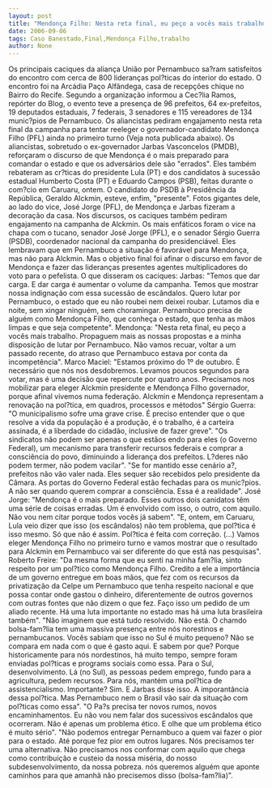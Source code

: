 ```yaml
---
layout: post
title: "Mendonça Filho: Nesta reta final, eu peço a vocês mais trabalho"
date: 2006-09-06
tags: Caso Banestado,Final,Mendonça Filho,trabalho
author: None
---
```


Os principais caciques da aliança União por Pernambuco sa?ram satisfeitos do encontro com cerca de 800 lideranças pol?ticas do interior do estado. 
O encontro foi na Arcádia Paço Alfândega, casa de recepções chique no Bairro do Recife. Segundo a organização informou a Cec?lia Ramos, repórter do Blog, o evento teve a presença de 96 prefeitos, 64 ex-prefeitos, 19 deputados estaduais, 7 federais, 3 senadores e 115 vereadores de 134 munic?pios de Pernambuco. 
Os aliancistas pediram engajamento
 nesta reta final da campanha para tentar reeleger o governador-candidato Mendonça Filho (PFL) ainda no primeiro turno (Veja nota publicada abaixo). 
Os aliancistas, sobretudo o ex-governador Jarbas Vasconcelos (PMDB), reforçaram o discurso de que Mendonça é o mais preparado para comandar o estado e que os adversários dele são \"errados\". Eles também rebateram as cr?ticas do presidente Lula (PT) e dos candidatos à sucessão estadual Humberto Costa (PT) e Eduardo Campos (PSB), feitas durante o com?cio em Caruaru, ontem. 
O candidato do PSDB à Presidência da República, Geraldo Alckmin, esteve, enfim, \"presente\". Fotos gigantes dele, ao lado do vice, José Jorge (PFL), de Mendonça e Jarbas fizeram a decoração da casa. 
Nos discursos, os caciques também pediram engajamento na campanha&nbsp;de Alckmin. Os mais enfáticos foram o vice na chapa com o tucano, senador José Jorge (PFL), e o senador Sérgio Guerra (PSDB), coordenador nacional da campanha do presidenciável. Eles lembravam que em Pernambuco a situação é favorável para Mendonça, mas não para Alckmin. 
Mas o objetivo final foi afinar o discurso em favor de Mendonça e fazer das lideranças presentes agentes multiplicadores do voto para o pefelista. 
O que disseram os caciques:
Jarbas:
\"Temos que dar carga. E dar carga é aumentar o volume da campanha. Temos que mostrar nossa indignação com essa sucessão de escândalos. Quero lutar por Pernambuco, o estado que eu não roubei nem deixei roubar. Lutamos dia e noite, sem xingar ninguém, sem choramingar. Pernambuco precisa de alguém como Mendonça Filho, que conheça o estado, que tenha as mãos limpas e que seja competente\". 
Mendonça:
\"Nesta reta final, eu peço a vocês mais trabalho. Propaguem mais as nossas propostas e a minha disposição de lutar por Pernambuco. Não vamos recuar, voltar a um passado recente, do atraso que Pernambuco estava por conta da incompetência\". 
Marco Maciel: 
\"Estamos próximo do 1º de outubro. É necessário que nós nos desdobremos. Levamos poucos segundos para votar, mas é uma decisão que repercute por quatro anos. Precisamos nos mobilizar para eleger Alckmin presidente e Mendonça Filho governador, porque afinal vivemos numa federação. Alckmin e Mendonça representam a renovação na pol?tica, em quadros, processos e métodos\"
Sérgio Guerra:
\"O municipalismo sofre uma grave crise. É preciso entender que o que resolve a vida da população é a produção, é o trabalho, é a carteira assinada, é a liberdade do cidadão, inclusive de fazer greve\". 
\"Os sindicatos não podem ser apenas o que estãos endo para eles (o Governo Federal), um mecanismo para transferir recursos federais e comprar a consciência do povo, diminuindo a liderança dos prefeitos. L?deres não podem termer, não podem vacilar\". 
\"Se for mantido esse cenário a?, prefeitos não vão valer nada. Eles sequer são recebidos pelo presidente da Câmara. As portas do Governo Federal estão fechadas para os munic?pios. A não ser quando querem comprar a consciência. Essa é a realidade\". 
José Jorge:
\"Mendonça é o mais preparado. Esses outros dois canidatos têm uma série de coisas erradas. Um é envolvido com isso, o outro, com aquilo. Não vou nem citar porque todos vocês já sabem\".
\"E, ontem, em Caruaru, Lula veio dizer que isso (os escândalos) não tem problema, que pol?tica é isso mesmo. Só que não é assim. Pol?tica é feita com correção. (...) Vamos eleger Mendonça Filho no primeiro turno e vamos mostrar que o resultado para Alckmin em Pernambuco vai ser diferente do que está nas pesquisas\".
Roberto Freire:
\"Da mesma forma que eu senti na minha fam?lia, sinto respeito por um pol?tico como Mendonça Filho. Credito a ele a importância de um governo entregue em boas mãos, que fez com os recursos da privatização da Celpe um Pernambuco que tenha respeito nacional e que possa contar onde gastou o dinheiro, diferentemente de outros governos com outras fontes que não dizem o que fez. Faço isso um pedido de um aliado recente. Há uma luta importante no estado mas há uma luta brasileira também\". 
\"Não imaginem que está tudo resolvido. Não está. O chamdo bolsa-fam?lia tem uma massiva presença entre nós norestinos e pernambucanos. Vocês sabiam que isso no Sul é muito pequeno? Não se compara em nada com o que é gasto aqui. E sabem por que? Porque historicamente para nós nordestinos, há muito tempo, sempre foram enviadas pol?ticas e programs sociais como essa. Para o Sul, desenvolvimento. Lá (no Sul), as pessoas pedem emprego, fundo para a agricultura, pedem recursos. Para nós, mantém uma pol?tica de assistencialismo. Importante? Sim. E Jarbas disse isso. A imporantância dessa pol?tica. Mas Pernambuco nem o Brasil vão sair da situação com pol?ticas como essa\". 
\"O Pa?s precisa ter novos rumos, novos encaminhamentos. Eu não vou nem falar dos sucessivos escândalos que ocorreram. Não é apenas um problema ético. E olhe que um problema ético é muito sério\". 
\"Não podemos entregar Pernambuco a quem vai fazer o pior para o estado. Até porque fez pior em outros lugares. Nós precisamos ter uma alternativa. Não precisamos nos conformar com aquilo que chega como contribuição e custeio da nossa miséria, do nosso subdesenvolvimento, da nossa pobreza. nós queremos alguém que aponte caminhos para que amanhã não precisemos disso (bolsa-fam?lia)\". 